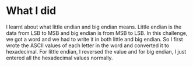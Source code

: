 # What I did
I learnt about what little endian and big endian means. Little endian is the data from LSB to MSB and big endian is from MSB to LSB. In this challenge, we got a word and we had to write it in both little and big endian. So I first wrote the ASCII values of each letter in the word and converted it to hexadecimal. For little endian, I reversed the value and for big endian, I just entered all the hexadecimal values normally.
